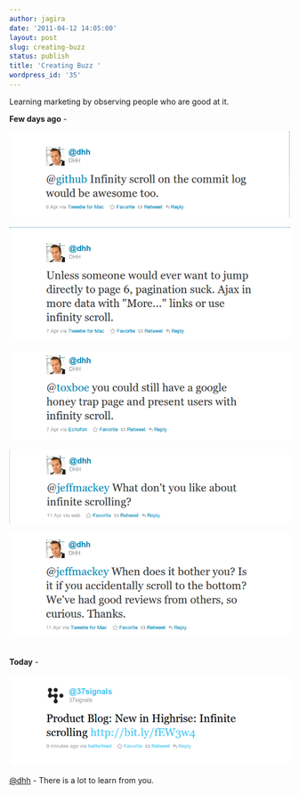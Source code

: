 ```yaml
---
author: jagira
date: '2011-04-12 14:05:00'
layout: post
slug: creating-buzz
status: publish
title: 'Creating Buzz '
wordpress_id: '35'
---
```


Learning marketing by observing people who are good at it.

**Few days ago** -


![dhh-twitter-1](/images/creating-buzz/dhh-twitter-1.png)

![dhh-twitter-2](/images/creating-buzz/dhh-twitter-2.png)

![dhh-twitter-3](/images/creating-buzz/dhh-twitter-3.png)

![dhh-twitter-4](/images/creating-buzz/dhh-twitter-4.png)

![dhh-twitter-5](/images/creating-buzz/dhh-twitter-5.png)
 

**Today** -


![dhh-twitter-6](/images/creating-buzz/dhh-twitter-6.png)


[@dhh](http://twitter.com/dhh) - There is a lot to learn from you.


